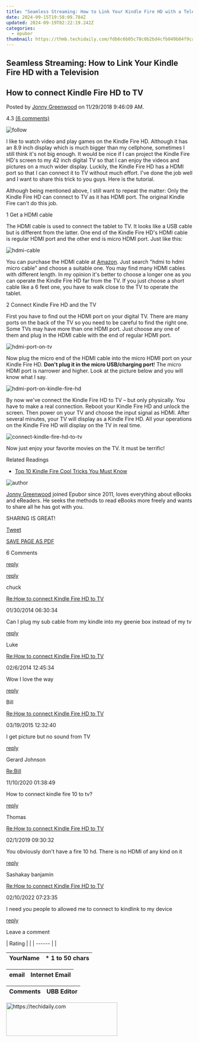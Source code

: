 ```yaml
---
title: "Seamless Streaming: How to Link Your Kindle Fire HD with a Television"
date: 2024-09-15T19:58:09.784Z
updated: 2024-09-19T02:22:19.242Z
categories:
  - epubor
thumbnail: https://thmb.techidaily.com/fdb6c6b05c78c0b2bd4cfb049b84f9ca3dab160f0d2036dc5a1ad2aa416dd2a4.png
---
```


## Seamless Streaming: How to Link Your Kindle Fire HD with a Television

## How to connect Kindle Fire HD to TV

Posted by [Jonny Greenwood](https://plus.google.com/u/0/+JonnyGreenwood999) on 11/29/2018 9:46:09 AM.

4.3 [(6 comments)](http://www.epubor.com/#comment-area) 

![follow](http://www.epubor.com/images/follow.png)

I like to watch video and play games on the Kindle Fire HD. Although it has an 8.9 inch display which is much bigger than my cellphone, sometimes I still think it's not big enough. It would be nice if I can project the Kindle Fire HD's screen to my 42 inch digital TV so that I can enjoy the videos and pictures on a much wider display. Luckily, the Kindle Fire HD has a HDMI port so that I can connect it to TV without much effort. I've done the job well and I want to share this trick to you guys. Here is the tutorial.

Although being mentioned above, I still want to repeat the matter: Only the Kindle Fire HD can connect to TV as it has HDMI port. The original Kindle Fire can't do this job.

1 Get a HDMI cable

The HDMI cable is used to connect the tablet to TV. It looks like a USB cable but is different from the latter. One end of the Kindle Fire HD's HDMI cable is regular HDMI port and the other end is micro HDMI port. Just like this:

![hdmi-cable](https://www.epubor.com/images/uppic/1-hdmi-cable.jpg)

You can purchase the HDMI cable at [Amazon](http://www.amazon.com/gp/search?ie=UTF8&camp=1789&creative=9325&index=electronics&keywords=hdmi%20to%20hdmi%20micro%20cable&linkCode=ur2&tag=lovemyfire-20). Just search "hdmi to hdmi micro cable" and choose a suitable one. You may find many HDMI cables with different length. In my opinion it's better to choose a longer one as you can operate the Kindle Fire HD far from the TV. If you just choose a short cable like a 6 feet one, you have to walk close to the TV to operate the tablet.

2 Connect Kindle Fire HD and the TV

First you have to find out the HDMI port on your digital TV. There are many ports on the back of the TV so you need to be careful to find the right one. Some TVs may have more than one HDMI port. Just choose any one of them and plug in the HDMI cable with the end of regular HDMI port.

![hdmi-port-on-tv](https://www.epubor.com/images/uppic/2-hdmi-port-on-tv.jpg)

Now plug the micro end of the HDMI cable into the micro HDMI port on your Kindle Fire HD. **Don't plug it in the micro USB/charging port**! The micro HDMI port is narrower and higher. Look at the picture below and you will know what I say.

![hdmi-port-on-kindle-fire-hd](https://www.epubor.com/images/uppic/3-hdmi-port-on-kindle-fire-hd.jpg)

By now we've connect the Kindle Fire HD to TV – but only physically. You have to make a real connection. Reboot your Kindle Fire HD and unlock the screen. Then power on your TV and choose the input signal as HDMI. After several minutes, your TV will display as a Kindle Fire HD. All your operations on the Kindle Fire HD will display on the TV in real time.

![connect-kindle-fire-hd-to-tv](https://www.epubor.com/images/uppic/4-connnection-succeed.jpg)

Now just enjoy your favorite movies on the TV. It must be terrific!

Related Readings

* [Top 10 Kindle Fire Cool Tricks You Must Know](https://tools.techidaily.com/epubor/products/)

![author](https://www.epubor.com/images/uppic/jonny.png)

[Jonny Greenwood](https://plus.google.com/u/0/+JonnyGreenwood999) joined Epubor since 2011, loves everything about eBooks and eReaders. He seeks the methods to read eBooks more freely and wants to share all he has got with you.

SHARING IS GREAT!

[Tweet](https://twitter.com/share) 

[SAVE PAGE AS PDF](https://tools.techidaily.com/epubor/products/) 

6 Comments

[reply](https://tools.techidaily.com/epubor/products/) 

[reply](https://tools.techidaily.com/epubor/products/) 

chuck

[Re:How to connect Kindle Fire HD to TV](https://tools.techidaily.com/epubor/products/)

01/30/2014 06:30:34

Can I plug my sub cable from my kindle into my geenie box instead of my tv

[reply](https://tools.techidaily.com/epubor/products/) 

Luke

[Re:How to connect Kindle Fire HD to TV](https://tools.techidaily.com/epubor/products/)

02/6/2014 12:45:34

Wow I love the way

[reply](https://tools.techidaily.com/epubor/products/) 

Bill

[Re:How to connect Kindle Fire HD to TV](https://tools.techidaily.com/epubor/products/)

03/19/2015 12:32:40

I get picture but no sound from TV

[reply](https://tools.techidaily.com/epubor/products/) 

Gerard Johnson

[Re:Bill](https://tools.techidaily.com/epubor/products/)

11/10/2020 01:38:49

How to connect kindle fire 10 to tv?

[reply](https://tools.techidaily.com/epubor/products/) 

Thomas

[Re:How to connect Kindle Fire HD to TV](https://tools.techidaily.com/epubor/products/)

02/1/2019 09:30:32

You obviously don't have a fire 10 hd. There is no HDMI of any kind on it 

[reply](https://tools.techidaily.com/epubor/products/) 

Sashakay banjamin

[Re:How to connect Kindle Fire HD to TV](https://tools.techidaily.com/epubor/products/)

02/10/2022 07:23:35

I need you people to allowed me to connect to kindlink to my device

[reply](https://tools.techidaily.com/epubor/products/) 

Leave a comment

| Rating |  |
| ------ |  |

| YourName | \*  1 to 50 chars |
| -------- | ----------------- |

| email | Internet Email |
| ----- | -------------- |

| Comments | UBB Editor |
| -------- | ---------- |

<ins class="adsbygoogle"
     style="display:block"
     data-ad-format="autorelaxed"
     data-ad-client="ca-pub-7571918770474297"
     data-ad-slot="1223367746"></ins>

<ins class="adsbygoogle"
     style="display:block"
     data-ad-client="ca-pub-7571918770474297"
     data-ad-slot="8358498916"
     data-ad-format="auto"
     data-full-width-responsive="true"></ins>



<!-- affiliate ads begin -->
<a href="https://aligracehair.sjv.io/c/5597632/1959773/19272" target="_top" id="1959773">
  <img src="//a.impactradius-go.com/display-ad/19272-1959773" border="0" alt="https://techidaily.com" width="300" height="90"/>
</a>
<img height="0" width="0" src="https://aligracehair.sjv.io/i/5597632/1959773/19272" style="position:absolute;visibility:hidden;" border="0" />
<!-- affiliate ads end -->

